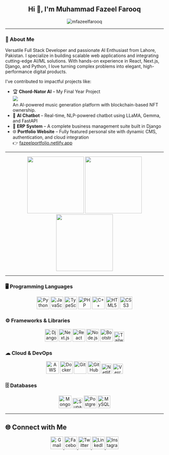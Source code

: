 <h2 align="center">Hi 👋, I'm Muhammad Fazeel Farooq</h2>

<p align="center">
  <img src="https://komarev.com/ghpvc/?username=mfazeelfarooq&label=Profile%20Views&color=blueviolet&style=flat" alt="mfazeelfarooq" />
</p>

---
### 👋 About Me  
Versatile Full Stack Developer and passionate AI Enthusiast from Lahore, Pakistan. I specialize in building scalable web applications and integrating cutting-edge AI/ML solutions. With hands-on experience in React, Next.js, Django, and Python, I love turning complex problems into elegant, high-performance digital products.

I've contributed to impactful projects like:

- 🏆 **Chord-Nator AI** – My Final Year Project  
  <span><img src="https://img.shields.io/badge/2nd%20Position-Final%20Year%20Project-blueviolet?style=flat&logo=starship&logoColor=white" /></span>  
  An AI-powered music generation platform with blockchain-based NFT ownership.  
- 🤖 **AI Chatbot** – Real-time, NLP-powered chatbot using LLaMA, Gemma, and FastAPI  
- 🧾 **ERP System** – A complete business management suite built in Django  
- 🌐 **Portfolio Website** – Fully featured personal site with dynamic CMS, authentication, and cloud integration  
  👉 [fazeelportfolio.netlify.app](https://fazeelportfolio.netlify.app)

---

<p align="center">
  <img src="https://github-readme-stats.vercel.app/api?username=mfazeelfarooq&show_icons=true&theme=tokyonight" height="180"/>
  <img src="https://github-readme-stats.vercel.app/api/top-langs/?username=mfazeelfarooq&layout=compact&theme=tokyonight" height="180"/>
  <img src="https://streak-stats.demolab.com?user=mfazeelfarooq&theme=tokyonight" height="180"/>
</p>

---

### 🖥 Programming Languages
<p align="center">
  <img src="https://cdn.jsdelivr.net/gh/devicons/devicon/icons/python/python-original.svg" width="40" height="40" alt="Python"/>
  <img src="https://cdn.jsdelivr.net/gh/devicons/devicon/icons/javascript/javascript-original.svg" width="40" height="40" alt="JavaScript"/>
  <img src="https://cdn.jsdelivr.net/gh/devicons/devicon/icons/typescript/typescript-original.svg" width="40" height="40" alt="TypeScript"/>
  <img src="https://cdn.jsdelivr.net/gh/devicons/devicon/icons/php/php-original.svg" width="40" height="40" alt="PHP"/>
  <img src="https://cdn.jsdelivr.net/gh/devicons/devicon/icons/cplusplus/cplusplus-original.svg" width="40" height="40" alt="C++"/>
  <img src="https://cdn.jsdelivr.net/gh/devicons/devicon/icons/html5/html5-original.svg" width="40" height="40" alt="HTML5"/>
  <img src="https://cdn.jsdelivr.net/gh/devicons/devicon/icons/css3/css3-original.svg" width="40" height="40" alt="CSS3"/>
</p>

### ⚙ Frameworks & Libraries
<p align="center">
  <img src="https://cdn.jsdelivr.net/gh/devicons/devicon/icons/django/django-plain.svg" width="40" height="40" alt="Django"/>
  <img src="https://cdn.jsdelivr.net/gh/devicons/devicon/icons/nextjs/nextjs-original.svg" width="40" height="40" alt="Next.js"/>
  <img src="https://cdn.jsdelivr.net/gh/devicons/devicon/icons/react/react-original.svg" width="40" height="40" alt="React"/>
  <img src="https://cdn.jsdelivr.net/gh/devicons/devicon/icons/nodejs/nodejs-original.svg" width="40" height="40" alt="Node.js"/>
  <img src="https://cdn.jsdelivr.net/gh/devicons/devicon/icons/bootstrap/bootstrap-original.svg" width="40" height="40" alt="Bootstrap"/>
  <img src="https://img.shields.io/badge/Tailwind-38B2AC?style=flat&logo=tailwind-css&logoColor=white" height="32" alt="Tailwind CSS"/>
</p>

### ☁ Cloud & DevOps
<p align="center">
  <img src="https://cdn.jsdelivr.net/gh/devicons/devicon/icons/amazonwebservices/amazonwebservices-original-wordmark.svg" width="40" height="40" alt="AWS"/>
  <img src="https://cdn.jsdelivr.net/gh/devicons/devicon/icons/docker/docker-original.svg" width="40" height="40" alt="Docker"/>
  <img src="https://cdn.jsdelivr.net/gh/devicons/devicon/icons/git/git-original.svg" width="40" height="40" alt="Git"/>
  <img src="https://cdn.jsdelivr.net/gh/devicons/devicon/icons/github/github-original.svg" width="40" height="40" alt="GitHub"/>
  <img src="https://img.shields.io/badge/Netlify-00C7B7?style=flat&logo=netlify&logoColor=white" height="32" alt="Netlify"/>
  <img src="https://img.shields.io/badge/Vercel-000000?style=flat&logo=vercel&logoColor=white" height="32" alt="Vercel"/>
</p>

### 🗄 Databases
<p align="center">
  <img src="https://cdn.jsdelivr.net/gh/devicons/devicon/icons/mongodb/mongodb-original.svg" width="40" height="40" alt="MongoDB"/>
  <img src="https://img.shields.io/badge/Supabase-3ECF8E?style=flat&logo=supabase&logoColor=white" height="32" alt="Supabase"/>
  <img src="https://cdn.jsdelivr.net/gh/devicons/devicon/icons/postgresql/postgresql-original.svg" width="40" height="40" alt="PostgreSQL"/>
  <img src="https://cdn.jsdelivr.net/gh/devicons/devicon/icons/mysql/mysql-original.svg" width="40" height="40" alt="MySQL"/>
</p>

---

## 🌐 Connect with Me

<p align="center">
  <a href="mailto:me.fazeel.farooq@gmail.com" target="_blank">
    <img src="https://img.icons8.com/color/48/000000/gmail-new.png" width="40" alt="Gmail"/>
  </a>
  <a href="https://www.facebook.com/MFFgh/" target="_blank">
    <img src="https://cdn.jsdelivr.net/gh/devicons/devicon/icons/facebook/facebook-original.svg" width="40" alt="Facebook"/>
  </a>
  <a href="https://twitter.com/youruser" target="_blank">
    <img src="https://cdn.jsdelivr.net/gh/devicons/devicon/icons/twitter/twitter-original.svg" width="40" alt="Twitter"/>
  </a>
  <a href="https://www.linkedin.com/in/mfazeelfarooq" target="_blank">
    <img src="https://cdn.jsdelivr.net/gh/devicons/devicon/icons/linkedin/linkedin-original.svg" width="40" alt="LinkedIn"/>
  </a>
  <a href="https://www.instagram.com/mfazeelfarooq/" target="_blank">
    <img src="https://img.icons8.com/color/48/000000/instagram-new--v1.png" width="40" alt="Instagram"/>
  </a>
</p>
